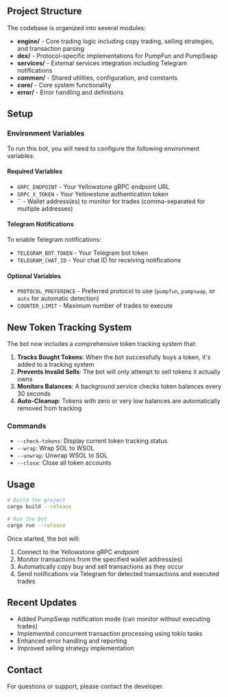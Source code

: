 
## Project Structure

The codebase is organized into several modules:

- **engine/** - Core trading logic including copy trading, selling strategies, and transaction parsing
- **dex/** - Protocol-specific implementations for PumpFun and PumpSwap
- **services/** - External services integration including Telegram notifications
- **common/** - Shared utilities, configuration, and constants
- **core/** - Core system functionality
- **error/** - Error handling and definitions

## Setup

### Environment Variables

To run this bot, you will need to configure the following environment variables:

#### Required Variables

- `GRPC_ENDPOINT` - Your Yellowstone gRPC endpoint URL
- `GRPC_X_TOKEN` - Your Yellowstone authentication token
- `` - Wallet address(es) to monitor for trades (comma-separated for multiple addresses)

#### Telegram Notifications

To enable Telegram notifications:

- `TELEGRAM_BOT_TOKEN` - Your Telegram bot token
- `TELEGRAM_CHAT_ID` - Your chat ID for receiving notifications

#### Optional Variables

- `PROTOCOL_PREFERENCE` - Preferred protocol to use (`pumpfun`, `pumpswap`, or `auto` for automatic detection)
- `COUNTER_LIMIT` - Maximum number of trades to execute

## New Token Tracking System

The bot now includes a comprehensive token tracking system that:

1. **Tracks Bought Tokens**: When the bot successfully buys a token, it's added to a tracking system
2. **Prevents Invalid Sells**: The bot will only attempt to sell tokens it actually owns
3. **Monitors Balances**: A background service checks token balances every 30 seconds
4. **Auto-Cleanup**: Tokens with zero or very low balances are automatically removed from tracking

### Commands

- `--check-tokens`: Display current token tracking status
- `--wrap`: Wrap SOL to WSOL
- `--unwrap`: Unwrap WSOL to SOL
- `--close`: Close all token accounts

## Usage

```bash
# Build the project
cargo build --release

# Run the bot
cargo run --release
```

Once started, the bot will:

1. Connect to the Yellowstone gRPC endpoint
2. Monitor transactions from the specified wallet address(es)
3. Automatically copy buy and sell transactions as they occur
4. Send notifications via Telegram for detected transactions and executed trades

## Recent Updates

- Added PumpSwap notification mode (can monitor without executing trades)
- Implemented concurrent transaction processing using tokio tasks
- Enhanced error handling and reporting
- Improved selling strategy implementation

## Contact

For questions or support, please contact the developer.
